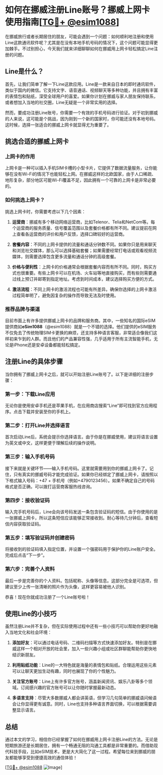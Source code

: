 # 如何在挪威注册Line账号？挪威上网卡使用指南[[TG💪+ @esim1088](https://t.me/s/esim1088)]

在挪威旅行或者长期居住的朋友，可能会遇到一个问题：如何顺利地注册和使用Line这款通讯软件呢？尤其是在没有本地手机号码的情况下，这个问题可能显得更加棘手。不过别担心，今天我们就来详细聊聊如何在挪威用上网卡轻松搞定Line注册的问题。

## Line是什么？

首先，让我们简单了解一下Line这款应用。Line是一款来自日本的即时通讯软件，类似于国内的微信。它支持文字、语音通话、视频聊天等多种功能，并且拥有丰富的表情包和贴纸，深受全球用户的喜爱。如果你计划在挪威与家人朋友保持联系，或者想加入当地的社交圈，Line无疑是一个非常实用的选择。

然而，要成功注册Line账号，你需要一个有效的手机号码进行验证。对于初到挪威的人来说，这可能是个挑战，因为刚到一个新的国家时，你可能还没有本地号码。这时候，选择一张适合的挪威上网卡就显得尤为重要了。

## 挑选合适的挪威上网卡

### 上网卡的作用

上网卡是一种可以插入手机SIM卡槽的小型卡片，它提供了数据流量服务，让你能够在没有Wi-Fi的情况下也能轻松上网。在挪威这样的北欧国家，由于人口稀疏、地形复杂，部分地区可能Wi-Fi覆盖不足，因此拥有一个可靠的上网卡是非常必要的。

### 如何挑选上网卡？

挑选上网卡时，你需要考虑以下几个因素：

1. **运营商**：挪威有多个移动网络运营商，比如Telenor、Telia和NetCom等。每个运营商的服务质量、信号覆盖范围以及套餐价格都有所不同。建议提前在网上查看各运营商的评价和用户反馈，选择口碑较好的运营商。

2. **套餐内容**：不同的上网卡提供的流量和通话分钟数不同。如果你只是用来聊天和浏览社交媒体，那么可以选择基础套餐；如果需要经常打电话或观看视频流媒体，则需要选择包含更多流量和通话分钟的高级套餐。

3. **价格与便利性**：上网卡的价格通常会根据套餐内容而有所不同。同时，购买方式也很重要。有些上网卡可以在机场、火车站等地直接购买，而有些则需要通过线上预订并邮寄到指定地址。考虑到时间成本，建议选择购买方便的方式。

4. **激活流程**：不同上网卡的激活流程也可能有所差异。确保你选择的上网卡激活过程简单明了，避免因复杂的操作而导致无法及时使用。

### 推荐品牌与渠道

目前市面上有许多提供挪威上网卡的品牌和服务商。其中，一些知名的国际eSIM提供商如**eSim1088**（@esim1088）就是一个不错的选择。他们提供的eSIM服务不仅免去了传统物理SIM卡更换的麻烦，还支持多种语言客服，非常适合像我们这样初来乍到的人群。而且他们的产品兼容性强，几乎适用于所有主流智能手机，无论是iPhone还是安卓设备都能轻松搞定。

## 注册Line的具体步骤

当你拥有了挪威上网卡之后，就可以开始注册Line账号了。以下是详细的注册步骤：

### 第一步：下载Line应用

无论你是使用安卓手机还是苹果手机，在应用商店搜索“Line”即可找到官方应用程序。点击下载并安装至你的手机上。

### 第二步：打开Line并选择语言

首次启动Line后，系统会提示你选择语言。由于你是在挪威使用，建议将语言设置为英文或中文，这样更便于理解后续的操作说明。

### 第三步：输入手机号码

接下来就是关键环节——输入手机号码。这里就需要用到你的挪威上网卡了。记住，只有真实的挪威号码才能完成验证。如果你已经绑定了挪威上网卡，请按照以下格式输入号码：+47 + 手机号（例如+4790123456）。如果不确定自己的号码格式是否正确，可以拨打运营商客服热线咨询。

### 第四步：接收验证码

输入完手机号码后，Line会向该号码发送一条包含验证码的短信。由于你使用的是一张挪威上网卡，所以这条短信应该能够正常接收到。耐心等待几分钟后，查看短信内容获取验证码。

### 第五步：填写验证码并创建密码

将接收到的验证码填入指定位置，并设置一个强密码用于保护你的Line账户安全。完成后点击“下一步”。

### 第六步：完善个人资料

最后一步是完善你的个人资料。包括昵称、头像等信息。这部分完全是可选项，但建议至少上传一张清晰的照片作为头像，这样更容易被他人识别。

恭喜！现在你就成功注册了一个Line账号啦！

## 使用Line的小技巧

虽然注册Line并不复杂，但在实际使用过程中还有一些小技巧可以帮助你更好地融入当地文化和社会环境：

1. **添加好友**：可以通过电话号码、二维码扫描等方式快速添加好友。特别是在挪威这样一个相对开放的社会里，加入一些兴趣小组或社区群聊能帮助你更快地结识新朋友。

2. **利用贴纸功能**：Line的一大特色就是海量的表情包和贴纸。合理运用这些元素可以让聊天更加生动有趣，同时也展现了你的个性魅力。

3. **关注官方账号**：Line上有许多官方账号，涵盖新闻资讯、娱乐八卦等多个领域。订阅感兴趣的官方账号可以让你随时掌握最新动态。

4. **多语言支持**：尽管大多数挪威人都会讲英语，但学习几句简单的挪威语问候语会让你显得更有诚意。同时，Line也支持多种语言界面切换，可以根据需要调整显示语言。

## 总结

通过本文的学习，相信你已经掌握了如何在挪威用上网卡注册Line的方法。无论是短期旅游还是长期居住，拥有一个畅通无阻的沟通工具都是非常重要的。而借助现代科技手段，比如eSIM技术，更是大大简化了这一过程。希望每位来到挪威的朋友都能够享受到便捷高效的通信体验！

[[TG💪+ @esim1088](https://t.me/s/esim1088) ![Image](https://i.postimg.cc/4NQfJmqS/Snipaste-2025-05-13-00-14-12.png)]